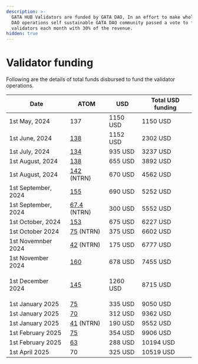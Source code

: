 ```yaml
---
description: >-
  GATA HUB Validators are funded by GATA DAO, In an effort to make whole GATA
  DAO operations self sustainable GATA DAO community passed a vote to fund
  validators each month with 30% of the revenue.
hidden: true
---
```


# Validator funding

Following are the details of total funds disbursed to fund the validator operations.&#x20;

| Date                        | ATOM                                                                                                              | USD      | Total USD funding |
| --------------------------- | ----------------------------------------------------------------------------------------------------------------- | -------- | ----------------- |
| 1st May, 2024               | 137                                                                                                               | 1150 USD | 1150 USD          |
| 1st June, 2024              | [138](https://www.mintscan.io/cosmos/tx/BEB41EBF208F1E27FCF4677051E9F9C4E88CAB94673FCB9CE766018CD655854C)         | 1152 USD | 2302 USD          |
| 1st July, 2024              | [134 ](https://www.mintscan.io/cosmos/tx/8D52EBF98DDC816F95720064AB50B1B3FF6131921E2F724967141C7CBD688F23)        | 935 USD  | 3237 USD          |
| 1st August, 2024            | [138](https://www.mintscan.io/neutron/tx/ED50C514D63E62EBE92659CE1EAD8955FCC7A8AD2D0D4F90438ECAE65C3CDC4A)        | 655 USD  | 3892 USD          |
| 1st August, 2024            | [142](https://www.mintscan.io/neutron/tx/ED50C514D63E62EBE92659CE1EAD8955FCC7A8AD2D0D4F90438ECAE65C3CDC4A) (NTRN) | 670 USD  | 4562 USD          |
| 1st September, 2024         | [155](https://www.mintscan.io/cosmos/tx/8055FCC34904E1B6DD534F147ECADBB252908FB53AD07B330FD5DB0CC817D71D)         | 690 USD  | 5252 USD          |
| 1st September, 2024         | [67.4](https://www.mintscan.io/cosmos/tx/678B8CAB3C6E844F6124433A2EC3FC57195CDA65BD9BA43D00D198811D23359F) (NTRN) | 300 USD  | 5552 USD          |
| 1st October, 2024           | [153](https://www.mintscan.io/cosmos/tx/1B211F5D76B803B1756308283BFB4BCEC335318F271671B9B0A8946B092D045E)         | 675 USD  | 6227 USD          |
| 1st October 2024            | [75](https://www.mintscan.io/cosmos/tx/0F0688E5C166C9A609C2EBF48236392161E670AC888D09291072B8AF8EC37D67) (NTRN)   | 375 USD  | 6602 USD          |
| 1st Novemnber 2024          | [42](https://www.mintscan.io/osmosis/txs/9EA534184B922F9D6F8F4D932A9469CD1A337ECB68469EA714D9E394A4F81204) (NTRN) | 175 USD  | 6777 USD          |
| 1st November 2024           | [160](https://www.mintscan.io/osmosis/tx/924D96B085F713544A89955720A9DBD3C3BFD2B29ED1D0AD95FEA76889876EE3)        | 678 USD  | 7455 USD          |
| <p>1st December<br>2024</p> | [145](https://www.mintscan.io/osmosis/tx/AFB1E7E08EF1579B3296822ED7DC5A0292B9F9E4AB89878773AB5EDDFDDE4219)        | 1260 USD | 8715 USD          |
| 1st January 2025            | [75](https://www.mintscan.io/cosmos/tx/BD663974B640879F9B2AAE9E4E1D7BD497C4897266CC02CD4898E7838B6343F4)          | 335 USD  | 9050 USD          |
| 1st January 2025            | [70](https://www.mintscan.io/cosmos/tx/0F921102CB6273C39C4827BDDDF2ED7FF35CF4458D5B9A0FB22728173E4B58D8)          | 312 USD  | 9362 USD          |
| 1st January 2025            | [41](https://www.mintscan.io/osmosis/tx/D5459C5E7EDD8ED0D85DABD02872E4B7948C46D9360037DEB6BD2BCB59B5BDA0) (NTRN)  | 190 USD  | 9552 USD          |
| 1st February 2025           | [75](https://www.mintscan.io/cosmos/tx/DF0F6F89C208A3933F57C2263B653D9AA454F101F5710F76BA508745CB19DB61)          | 354 USD  | 9906 USD          |
| 1st February 2025           | [63](https://www.mintscan.io/cosmos/tx/524B7D82A53B1D677DB76C86CD0E9E897825E3095A88CBBB16AB565D50B855AD)          | 288 USD  | 10194 USD         |
| 1st April 2025              | 70                                                                                                                | 325 USD  | 10519 USD         |
